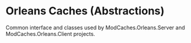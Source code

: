 # Orleans Caches (Abstractions)

Common interface and classes used by ModCaches.Orleans.Server and ModCaches.Orleans.Client projects.